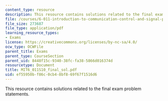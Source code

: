 ```yaml
---
content_type: resource
description: This resource contains solutions related to the final exam problem statements.
file: /courses/6-011-introduction-to-communication-control-and-signal-processing-spring-2010/ef55950bf86c0cb48bf869f67f1516d6_MIT6_011S10_final_sol.pdf
file_size: 273687
file_type: application/pdf
learning_resource_types:
- Exams
license: https://creativecommons.org/licenses/by-nc-sa/4.0/
ocw_type: OCWFile
parent_title: Exams
parent_type: CourseSection
parent_uid: 8448f15c-9340-38fc-fa38-5866d016374d
resourcetype: Document
title: MIT6_011S10_final_sol.pdf
uid: ef55950b-f86c-0cb4-8bf8-69f67f1516d6
---
```

This resource contains solutions related to the final exam problem statements.